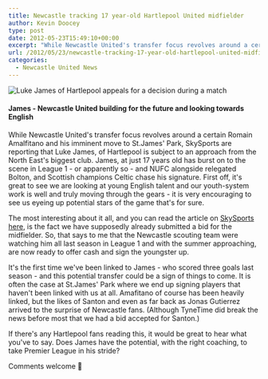 ```yaml
---
title: Newcastle tracking 17 year-old Hartlepool United midfielder
author: Kevin Doocey
type: post
date: 2012-05-23T15:49:10+00:00
excerpt: "While Newcastle United's transfer focus revolves around a certain Romain Amalfitano and his imminent move to St.James' Park, SkySports are reporting that.."
url: /2012/05/23/newcastle-tracking-17-year-old-hartlepool-united-midfielder/
categories:
  - Newcastle United News
---
```


![Luke James of Hartlepool appeals for a decision during a match](https://www.tynetime.com/wp-content/uploads/2012/05/Luke-James-Hartlepool.jpg "Luke-James-Hartlepool")
  
#### James - Newcastle United building for the future and looking towards English

While Newcastle United's transfer focus revolves around a certain Romain Amalfitano and his imminent move to St.James' Park, SkySports are reporting that Luke James, of Hartlepool is subject to an approach from the North East's biggest club. James, at just 17 years old has burst on to the scene in League 1 - or apparently so - and NUFC alongside relegated Bolton, and Scottish champions Celtic chase his signature. First off, it's great to see we are looking at young English talent  and our youth-system work is well and truly moving through the gears - it is very encouraging to see us eyeing up potential stars of the game that's for sure.

The most interesting about it all, and you can read the article on [SkySports here][1], is the fact we have supposedly already submitted a bid for the midfielder. So, that says to me that the Newcastle scouting team were watching him all last season in League 1 and with the summer approaching, are now ready to offer cash and sign the youngster up.

It's the first time we've been linked to James - who scored three goals last season - and this potential transfer could be a sign of things to come. It is often the case at St.James' Park where we end up signing players that haven't been linked with us at all. Amafitano of course has been heavily linked, but the likes of Santon and even as far back as Jonas Gutierrez arrived to the surprise of Newcastle fans. (Although TyneTime did break the news before most that we had a bid accepted for Santon.)

If there's any Hartlepool fans reading this, it would be great to hear what you've to say. Does James have the potential, with the right coaching, to take Premier League in his stride?

Comments welcome 🙂

 [1]: http://www.skysports.com/football/news/11719/7773221/Trio-leading-race-for-James
